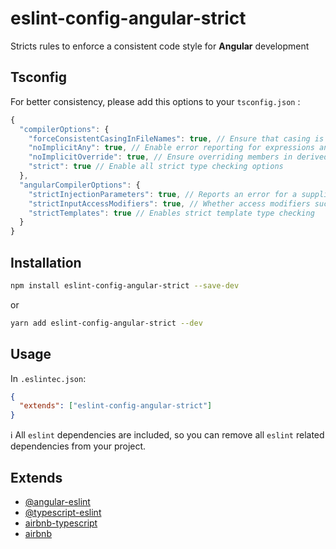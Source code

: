 # eslint-config-angular-strict

Stricts rules to enforce a consistent code style for **Angular** development

## Tsconfig

For better consistency, please add this options to your `tsconfig.json` :

```javascript
{
  "compilerOptions": {
    "forceConsistentCasingInFileNames": true, // Ensure that casing is correct in imports
    "noImplicitAny": true, // Enable error reporting for expressions and declarations with an implied any type
    "noImplicitOverride": true, // Ensure overriding members in derived classes are marked with an override modifier
    "strict": true // Enable all strict type checking options
  },
  "angularCompilerOptions": {
    "strictInjectionParameters": true, // Reports an error for a supplied parameter whose injection type cannot be determined
    "strictInputAccessModifiers": true, // Whether access modifiers such as private/protected/readonly are honored when assigning a binding expression to an @Input()
    "strictTemplates": true // Enables strict template type checking
  }
}
```

## Installation

```sh
npm install eslint-config-angular-strict --save-dev
```

or

```sh
yarn add eslint-config-angular-strict --dev
```

## Usage

In `.eslintec.json`:

```json
{
  "extends": ["eslint-config-angular-strict"]
}
```

ℹ️ All `eslint` dependencies are included, so you can remove all `eslint` related dependencies from your project.

## Extends

- [@angular-eslint](https://github.com/angular-eslint/angular-eslint)
- [@typescript-eslint](https://github.com/typescript-eslint/typescript-eslint)
- [airbnb-typescript](https://github.com/iamturns/eslint-config-airbnb-typescript)
- [airbnb](https://github.com/airbnb/javascript)
